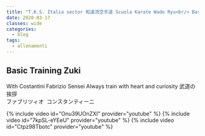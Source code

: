 ```yaml
---
title: "T.K.S. Italia sector 和道流空手道 Scuola Karate Wado Ryu<br/> Basic Training Zuki."
date: 2020-03-17
classes: wide
categories:
  - blog
tags:
  - allenamenti
---
```


## Basic Training Zuki
With Costantini Fabrizio Sensei
Always train with heart and curiosity
武道の挨拶<br />ファブリツィオ&nbsp;&nbsp;コンスタンティーニ

{% include video id="Onu39UOnZXI" provider="youtube" %}
{% include video id="7kpSL-eYEeU" provider="youtube" %}
{% include video id="Ctpz98Tbotc" provider="youtube" %}
